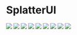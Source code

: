 # SplatterUI
<img src=https://user-images.githubusercontent.com/20218124/99496225-e2fe8c00-2999-11eb-9e1d-14fc96d76a98.jpeg>
<img src=https://user-images.githubusercontent.com/20218124/99496227-e3972280-2999-11eb-9008-66e13ff41f31.jpeg>
<img src=https://user-images.githubusercontent.com/20218124/99496229-e42fb900-2999-11eb-9b27-196ce3b5f9bf.jpeg>
<img src=https://user-images.githubusercontent.com/20218124/99496230-e4c84f80-2999-11eb-80b8-6d731abf898a.jpeg>
<img src=https://user-images.githubusercontent.com/20218124/99496232-e560e600-2999-11eb-94a4-3be66c415e56.jpeg>
<img src=https://user-images.githubusercontent.com/20218124/99496234-e5f97c80-2999-11eb-8992-1f84308dd69f.jpeg>
<img src=https://user-images.githubusercontent.com/20218124/99496238-e6921300-2999-11eb-848b-3f33236b91b1.jpeg>
<img src=https://user-images.githubusercontent.com/20218124/99496243-e85bd680-2999-11eb-95bf-7e2f02a2c938.jpeg>
<img src=https://user-images.githubusercontent.com/20218124/99496241-e7c34000-2999-11eb-8bf9-2584b0cebd4e.jpeg>

